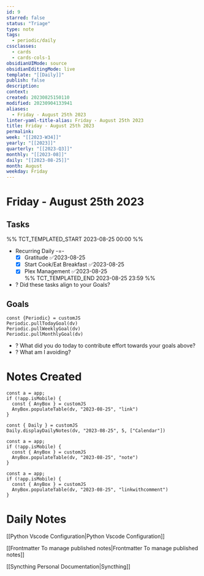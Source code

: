 ```yaml
---
id: 9
starred: false
status: "Triage"
type: note
tags:
  - periodic/daily
cssclasses:
  - cards
  - cards-cols-1
obsidianUIMode: source
obsidianEditingMode: live
template: "[[Daily]]"
publish: false
description: 
context: 
created: 20230825150110
modified: 20230904133941
aliases:
  - Friday - August 25th 2023
linter-yaml-title-alias: Friday - August 25th 2023
title: Friday - August 25th 2023
permalink: 
week: "[[2023-W34]]"
yearly: "[[2023]]"
quarterly: "[[2023-Q3]]"
monthly: "[[2023-08]]"
daily: "[[2023-08-25]]"
month: August
weekday: Friday
---
```


# Friday - August 25th 2023

## Tasks

%% TCT_TEMPLATED_START 2023-08-25 00:00 %%
* Recurring Daily -=-
    - [x] Gratitude ✅2023-08-25
    - [x] Start Cook/Eat Breakfast ✅2023-08-25
    - [x] Plex Management ✅2023-08-25  
%% TCT_TEMPLATED_END 2023-08-25 23:59 %%
* ? Did these tasks align to your Goals?

## Goals

```dataviewjs
const {Periodic} = customJS
Periodic.pullTodayGoal(dv)
Periodic.pullWeeklyGoal(dv)
Periodic.pullMonthlyGoal(dv)
```
* ? What did you do today to contribute effort towards your goals above?
* ? What am I avoiding?

# Notes Created

```dataviewjs
const a = app;
if (!app.isMobile) {
  const { AnyBox } = customJS
  AnyBox.populateTable(dv, "2023-08-25", "link")
}
```

```dataviewjs
const { Daily } = customJS
Daily.displayDailyNotes(dv, "2023-08-25", 5, ["Calendar"])
```

```dataviewjs
const a = app;
if (!app.isMobile) {
  const { AnyBox } = customJS
  AnyBox.populateTable(dv, "2023-08-25", "note")
}
```

```dataviewjs
const a = app;
if (!app.isMobile) {
  const { AnyBox } = customJS
  AnyBox.populateTable(dv, "2023-08-25", "linkwithcomment")
}
```

# Daily Notes


[[Python Vscode Configuration|Python Vscode Configuration]]


[[Frontmatter To manage published notes|Frontmatter To manage published notes]]


[[Syncthing Personal Documentation|Syncthing]]
